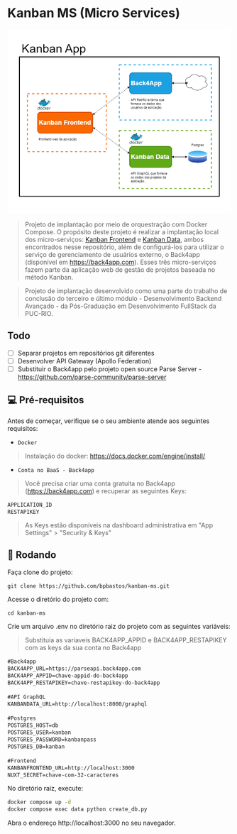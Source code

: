 # Kanban MS (Micro Services) 
<img src="images/diagrama.png" alt="Diagrama de implantação">

> Projeto de implantação por meio de orquestração com Docker Compose. O propósito deste projeto é realizar a implantação local dos micro-serviços: [Kanban Frontend](https://github.com/bpbastos/kanban-ms/tree/main/kanban-frontend) e [Kanban Data](https://github.com/bpbastos/kanban-ms/tree/main/kanban-data), ambos encontrados nesse repositório, além de configurá-los para utilizar o serviço de gerenciamento de usuários externo, o Back4app (disponível em https://back4app.com). Esses três micro-serviços fazem parte da aplicação web de gestão de projetos baseada no método Kanban. 

> Projeto de implantação desenvolvido como uma parte do trabalho de conclusão do terceiro e último módulo - Desenvolvimento Backend Avançado - da Pós-Graduação em Desenvolvimento FullStack da PUC-RIO. 

## Todo

- [ ] Separar projetos em repositórios git diferentes
- [ ] Desenvolver API Gateway (Apollo Federation)
- [ ] Substituir o Back4app pelo projeto open source Parse Server - https://github.com/parse-community/parse-server

## 💻 Pré-requisitos

Antes de começar, verifique se o seu ambiente atende aos seguintes requisitos:

* `Docker`

> Instalação do docker: https://docs.docker.com/engine/install/

* `Conta no BaaS - Back4app`

> Você precisa criar uma conta gratuita no Back4app (https://back4app.com) e recuperar as seguintes Keys:

```
APPLICATION_ID
RESTAPIKEY
```

> As Keys estão disponíveis na dashboard administrativa em "App Settings" > "Security & Keys"

## 🚀 Rodando

Faça clone do projeto:
```
git clone https://github.com/bpbastos/kanban-ms.git
```

Acesse o diretório do projeto com:
```
cd kanban-ms
```

Crie um arquivo .env no diretório raiz do projeto com as seguintes variáveis:
> Substituia as variaveis BACK4APP_APPID e BACK4APP_RESTAPIKEY com as keys da sua conta no Back4app

```env
#Back4app
BACK4APP_URL=https://parseapi.back4app.com
BACK4APP_APPID=chave-appid-do-back4app
BACK4APP_RESTAPIKEY=chave-restapikey-do-back4app

#API GraphQL
KANBANDATA_URL=http://localhost:8000/graphql

#Postgres
POSTGRES_HOST=db
POSTGRES_USER=kanban
POSTGRES_PASSWORD=kanbanpass
POSTGRES_DB=kanban

#Frontend
KANBANFRONTEND_URL=http://localhost:3000
NUXT_SECRET=chave-com-32-caracteres
```

No diretório raiz, execute:
```sh
docker compose up -d
docker compose exec data python create_db.py
```

Abra o endereço http://localhost:3000 no seu navegador.